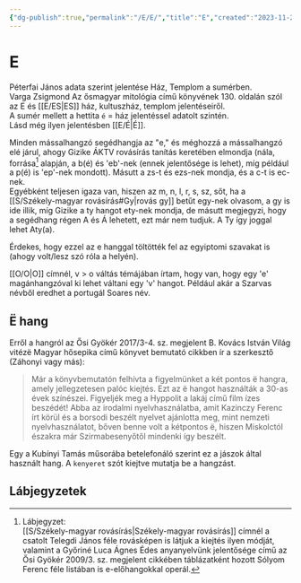 ```yaml
---
{"dg-publish":true,"permalink":"/E/E/","title":"E","created":"2023-11-22T07:06","updated":"2025-08-07T23:52"}
---
```



# E

Péterfai János adata szerint jelentése Ház, Templom a sumérben.  
Varga Zsigmond Az ősmagyar mitológia című könyvének 130. oldalán szól az E és [[E/ES\|ES]] ház, kultuszház, templom jelentéseiről.  
A sumér mellett a hettita `é` = ház jelentéssel adatolt szintén.  
Lásd még ilyen jelentésben [[E/É\|É]].  

Minden mássalhangzó segédhangja az "e," és méghozzá a mássalhangzó elé járul, ahogy Gizike ÁKTV rovásírás tanítás keretében elmondja (nála, forrása[^1] alapján, a b(é) és 'eb'-nek (ennek jelentősége is lehet), míg például a p(é) is 'ep'-nek mondott). Másutt a zs-t és ezs-nek mondja, és a c-t is ec-nek.  
Egyébként teljesen igaza van, hiszen az m, n, l, r, s, sz, sőt, ha a [[S/Székely-magyar rovásírás#Gy\|rovás gy]] betűt egy-nek olvasom, a gy is ide illik, míg Gizike a ty hangot ety-nek mondja, de másutt megjegyzi, hogy a segédhang régen A és Á lehetett, ezt már nem tudjuk. A Ty így joggal lehet Aty(a).  

Érdekes, hogy ezzel az e hanggal töltötték fel az egyiptomi szavakat is (ahogy volt/lesz szó róla a helyén).  

[[O/O\|O]] címnél, v > o váltás témájában írtam, hogy van, hogy egy 'e' magánhangzóval ki lehet váltani egy 'v' hangot. Például akár a Szarvas névből eredhet a portugál Soares név.  

## Ë hang

Erről a hangról az Ősi Gyökér 2017/3-4. sz. megjelent B. Kovács István Világ vitézë Magyar hősepika című könyvet bemutató cikkben ír a szerkesztő (Záhonyi vagy más):  
> Már a könyvbemutatón felhívta a figyelmünket a két pontos ë hangra, amely jellegzetesen palóc kiejtés. Ezt az ë hangot használták a 30-as évek színészei. Figyeljék meg a Hyppolit a lakáj című film ízes beszédét! Abba az irodalmi nyelvhasználatba, amit Kazinczy Ferenc írt körül és a borsodi beszélt nyelvet ajánlotta meg, mint nemzeti nyelvhasználatot, bőven benne volt a kétpontos ë, hiszen Miskolctól északra már Szirmabesenyőtől mindenki így beszélt.  

Egy a Kubínyi Tamás műsorába betelefonáló szerint ez a jászok által használt hang. A `kenyeret` szót kiejtve mutatja be a hangzást.  

## Lábjegyzetek

[^1]: Lábjegyzet:  
[[S/Székely-magyar rovásírás\|Székely-magyar rovásírás]] címnél a csatolt Telegdi János féle rovásképen is látjuk a kiejtés ilyen módját, valamint a Győriné Luca Ágnes Édes anyanyelvünk jelentősége című az Ősi Gyökér 2009/3. sz. megjelent cikkében táblázatként hozott Sólyom Ferenc féle listában is e-előhangokkal operál.  